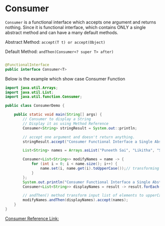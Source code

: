 # Consumer

``Consumer`` is a functional interface which accepts one argument and returns nothing. Since it is functional interface, which contains ONLY a single abstract method and can have a many default methods.

Abstract Method: ``accept(T t) or accept(Object)``

Default Method: ``andThen(Consumer<? super T> after)``

```java

@FunctionalInterface
public interface Consumer<T>

```
Below is the example which show case Consumer Function

```java
import java.util.Arrays;
import java.util.List;
import java.util.function.Consumer;

public class ConsumerDemo {

    public static void main(String[] args) {
        // Consumer to display a String
        // Display it as using Method Reference
        Consumer<String> stringResult = System.out::println;

        // accept one argument and doesn't return anything.
        stringResult.accept("Consumer Functional Interface a Single Abstract Method Using accept(T t) method: Mahendra");

        List<String> names = Arrays.asList("Puneeth Sai", "Likitha", "Sravan", "Bunty", "HrushiKesh");

        Consumer<List<String>> modifyNames = name -> {
            for (int i = 0; i < name.size(); i++) {
                name.set(i, name.get(i).toUpperCase());// transforming String to upperCase
            }
        };
        System.out.println("Consumer Functional Interface a Single Abstract Method Using andthen() method: ");
        Consumer<List<String>> displayNames = result -> result.forEach(System.out::println);

        // andThen() method transform input list of elements to upperCase.
        modifyNames.andThen(displayNames).accept(names);
    }
}
```
[Consumer Reference Link:](https://docs.oracle.com/javase/8/docs/api/java/util/function/Consumer.html)

